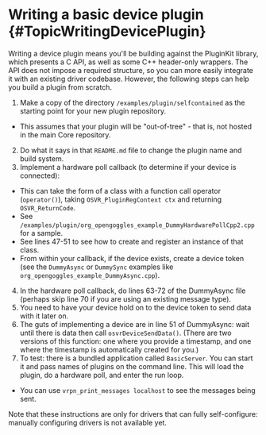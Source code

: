 # Writing a basic device plugin              {#TopicWritingDevicePlugin}

Writing a device plugin means you'll be building against the PluginKit library, which presents a C API, as well as some C++ header-only wrappers. The API does not impose a required structure, so you can more easily integrate it with an existing driver codebase. However, the following steps can help you build a plugin from scratch.

1. Make a copy of the directory `/examples/plugin/selfcontained` as the starting point for your new plugin repository.
  - This assumes that your plugin will be "out-of-tree" - that is, not hosted in the main Core repository.
2. Do what it says in that `README.md` file to change the plugin name and build system.
3. Implement a hardware poll callback (to determine if your device is connected):
  - This can take the form of a class with a function call operator (`operator()`), taking `OSVR_PluginRegContext ctx` and returning `OSVR_ReturnCode`.
  - See `/examples/plugin/org_opengoggles_example_DummyHardwarePollCpp2.cpp` for a sample.
  - See lines 47-51 to see how to create and register an instance of that class.
  - From within your callback, if the device exists, create a device token (see the `DummyAsync` or `DummySync` examples like `org_opengoggles_example_DummyAsync.cpp`).
4. In the hardware poll callback, do lines 63-72 of the DummyAsync file (perhaps skip line 70 if you are using an existing message type).
5. You need to have your device hold on to the device token to send data with it later on.
6. The guts of implementing a device are in line 51 of DummyAsync: wait until there is data then call `osvrDeviceSendData()`. (There are two versions of this function: one where you provide a timestamp, and one where the timestamp is automatically created for you.)
7. To test: there is a bundled application called `BasicServer`.  You can start it and pass names of plugins on the command line. This will load the plugin, do a hardware poll, and enter the run loop.
  - You can use `vrpn_print_messages localhost` to see the messages being sent.

Note that these instructions are only for drivers that can fully self-configure: manually configuring drivers is not available yet.